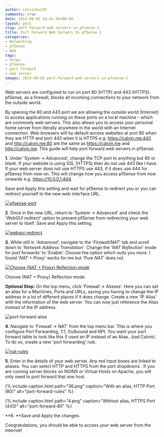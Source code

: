 ```yaml
---
author: calvinbui93
comments: true
date: 2014-09-02 14:41:54+00:00
layout: post
slug: port-forward-web-servers-in-pfsense-2
title: Port Forward Web Servers In pfSense 2
categories:
- Networking
- pfSense
- Web
tags:
- https
- pfsense
- port forward
- web server
images: 2014-09-02-port-forward-web-servers-in-pfsense-2
---
```


Web servers are configured to run on port 80 (HTTP) and 443 (HTTPS). pfSense, as a firewall, blocks all incoming connections to your network from the outside world.

<!-- more -->

By opening the 80 and 443 port we are allowing the outside world (Internet) to access applications running on these ports on a local machine - which are commonly web servers. This also allows you to access your personal home server from literally anywhere in the world with an Internet connection. Web browsers will by default access websites at port 80 when they are HTTP and port 443 when it is HTTPS e.g. https://calvin.me:443 and http://calvin.me:80 are the same as https://calvin.me and http://calvin.me. This guide will help port forward web servers in pfSense.


**1.** Under 'System -> Advanced', change the TCP port to anything but 80 or blank. If your website is using SSL (HTTPS) then do not use 443 like I have. If your web server does not use HTTPS use 443, if it does use 444 for pfSense from now on. This will change how you access pfSense from now onwards e.g. https://10.0.0.1:444.

Save and Apply this setting and wait for pfSense to redirect you or you can redirect yourself to the new web interface URL.

[![pfsense-port](/images/{{page.images}}/1.png)](/images/{{page.images}}/1.png)

**2**. Once in the new URL, return to 'System -> Advanced' and check the '_WebGUI redirect_' option to prevent pfSense from redirecting your web server to itself. Save and Apply this setting.

[![webgui-redirect](/images/{{page.images}}/2.png)](/images/{{page.images}}/2.png)

**3.** While still in '_Advanced_', navigate to the '_Firewall/NAT_' tab and scroll down to '_Network Address Translation_'. Change the '_NAT Reflection_' mode for port forwards' to 'Enable'. Choose the option which suits you more. I found '_NAT + Proxy_' works for me but '_Pure NAT_' does not.

[![Choose (NAT + Proxy) Reflection mode](/images/{{page.images}}/41.png)](/images/{{page.images}}/41.png)

Choose (NAT + Proxy) Reflection mode.

**Optional Step:** On the top menu, click 'Firewall -> Aliases'. Here you can set an alias for a Machines, Ports and URLs, saving you having to change the IP address in a lot of different places if it does change. Create a new 'IP Alias' with the information of the web server. You can now just reference the Alias instead of the IP address.

![port-forward-alias](/images/{{page.images}}/22.png)

**4.** Navigate to 'Firewall -> NAT' from the top menu bar. This is where you configure Port Forwarding, 1:1, Outbound and NPt. You want your port forward table to look like this (I used an IP instead of an Alias...bad Calvin). To do so, create a new 'port forwarding' rule.

[![nat-rules](/images/{{page.images}}/3.png)](/images/{{page.images}}/3.png)

**5.** Enter in the details of your web server. Any red input boxes are linked to aliases. You can select HTTP and HTTPS from the port dropdowns . If you are running server blocks on NGINX or Virtual Hosts on Apache, you will only need to port forward that one host.

{% include caption.html path="36.png" caption="With an alias, HTTP Port (80)" alt="port-forward-rules" %}

{% include caption.html path="4.png" caption="Without alias, HTTPS Port (443)" alt="port-forward-80" %}

**6. **Save and Apply the changes.

Congratulations, you should be able to access your web server from the Internet!
